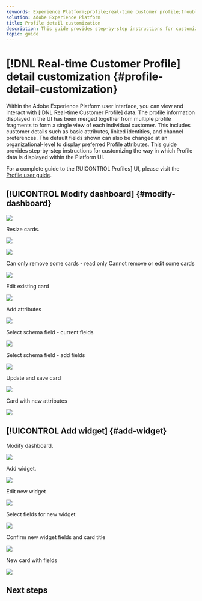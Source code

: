 ```yaml
---
keywords: Experience Platform;profile;real-time customer profile;troubleshooting;API
solution: Adobe Experience Platform
title: Profile detail customization
description: This guide provides step-by-step instructions for customizing the way in which Real-time Customer Profile data is displayed within the Adobe Experience Platform UI. 
topic: guide
---
```


# [!DNL Real-time Customer Profile] detail customization {#profile-detail-customization}

Within the Adobe Experience Platform user interface, you can view and interact with [!DNL Real-time Customer Profile] data. The profile information displayed in the UI has been merged together from multiple profile fragments to form a single view of each individual customer. This includes customer details such as basic attributes, linked identities, and channel preferences. The default fields shown can also be changed at an organizational-level to display preferred Profile attributes. This guide provides step-by-step instructions for customizing the way in which Profile data is displayed within the Platform UI.  

For a complete guide to the [!UICONTROL Profiles] UI, please visit the [Profile user guide](user-guide.md).

## [!UICONTROL Modify dashboard] {#modify-dashboard}

![](../images/profile-customization/profiles-modify-dashboard.png)

Resize cards.

![](../images/profile-customization/profiles-resize-cards.png)

![](../images/profile-customization/profiles-card-resized.png)

Can only remove some cards - read only
Cannot remove or edit some cards

![](../images/profile-customization/profiles-edit-remove-resized.png)

Edit existing card

![](../images/profile-customization/profiles-edit-widget-basic-attributes.png)

Add attributes

![](../images/profile-customization/profiles-edit-widget-basic-add-attributes.png)

Select schema field - current fields

![](../images/profile-customization/profiles-select-field-before.png)

Select schema field - add fields

![](../images/profile-customization/profiles-select-field-after.png)

Update and save card

![](../images/profile-customization/profiles-edit-widget-new-attributes.png)

Card with new attributes

![](../images/profile-customization/profiles-resized-card-new-attributes.png)

## [!UICONTROL Add widget] {#add-widget}

Modify dashboard.

![](../images/profile-customization/profiles-modify-dashboard.png)

Add widget.

![](../images/profile-customization/profiles-add-widget.png)

Edit new widget

![](../images/profile-customization/profiles-edit-new-widget.png)

Select fields for new widget

![](../images/profile-customization/profiles-add-fields-new-widget.png)

Confirm new widget fields and card title

![](../images/profile-customization/profiles-edit-new-widget-with-fields.png)

New card with fields

![](../images/profile-customization/profiles-detail-new-widget.png)



## Next steps